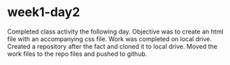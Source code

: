 # week1-day2

Completed class activity the following day. Objective was to create an html file with an accompanying css file.
Work was completed on local drive.
Created a repository after the fact and cloned it to local drive.
Moved the work files to the repo files and pushed to github.
